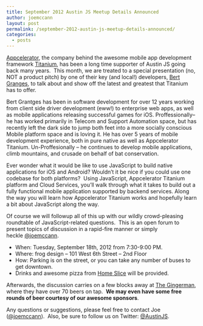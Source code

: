 ```yaml
---
title: September 2012 Austin JS Meetup Details Announced
author: joemccann
layout: post
permalink: /september-2012-austin-js-meetup-details-announced/
categories:
  - posts
---
```

[Appcelerator][1], the company behind the awesome mobile app development framework [Titanium][2], has been a long time supporter of Austin JS going back many years.  This month, we are treated to a special presentation (no, NOT a product pitch) by one of their key (and local!) developers, [Bert Granges][3], to talk about and show off the latest and greatest that Titanium has to offer.

Bert Grantges has been in software development for over 12 years working from client side driver development (eww!) to enterprise web apps, as well as mobile applications releasing successful games for iOS. Proffessionally– he has worked primarily in Telecom and Support Automation space, but has recently left the dark side to jump both feet into a more socially conscious Mobile platform space and is loving it. He has over 5 years of mobile development experience, both in pure native as well as Appcelerator Titanium. Un-Proffesionally – he continues to develop mobile applications, climb mountains, and crusade on behalf of bat conservation.

Ever wonder what it would be like to use JavaScript to build native applications for iOS and Android? Wouldn&#8217;t it be nice if you could use one codebase for both platforms?  Using JavaScript, Appcelerator Titanium platform and Cloud Services, you&#8217;ll walk through what it takes to build out a fully functional mobile application supported by backend services. Along the way you will learn how Appcelerator Titanium works and hopefully learn a bit about JavaScript along the way.

Of course we will followup all of this up with our wildly crowd-pleasing roundtable of JavaScript-related questions.  This is an open forum to present topics of discussion in a rapid-fire manner or simply heckle [@joemccann][4].

  * When: Tuesday, September 18th, 2012 from 7:30-9:00 PM.
  * Where: frog design – 101 West 6th Street – 2nd Floor
  * How: Parking is on the street, or you can take any number of buses to get downtown.
  * Drinks and awesome pizza from [Home Slice][5] will be provided.

Afterwards, the discussion carries on a few blocks away at [The Gingerman][6], where they have over 70 beers on tap.  **We may even have some free rounds of beer courtesy of our awesome sponsors**.

Any questions or suggestions, please feel free to contact Joe ([@joemccann][7]).  Also, be sure to follow us on Twitter: [@AustinJS][8].

 [1]: http://appcelerator.com
 [2]: http://www.appcelerator.com/platform
 [3]: http://twitter.com/grantges
 [4]: http://twitter.com/joemccann
 [5]: http://www.homeslicepizza.com/
 [6]: http://gingermanpub.com/
 [7]: http://twitter.com/joemccann "Joe McCann on Twitter"
 [8]: http://twitter.com/austinjs "AustinJS on Twitter"